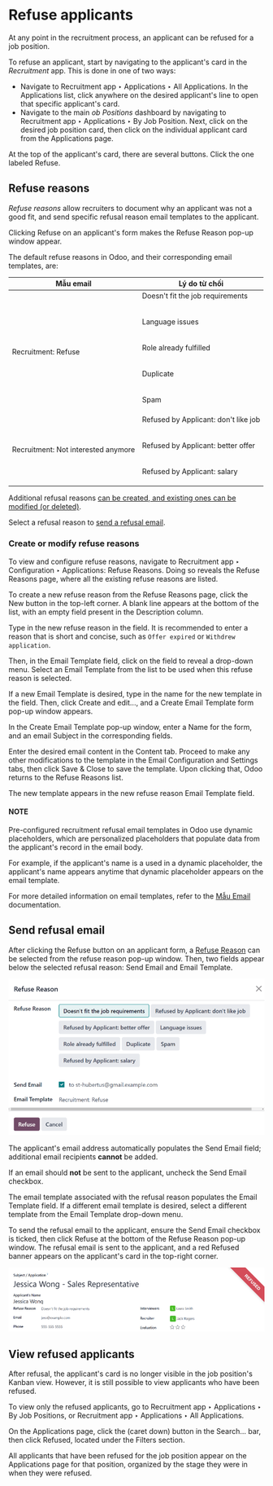 # Refuse applicants

At any point in the recruitment process, an applicant can be refused for a job position.

To refuse an applicant, start by navigating to the applicant's card in the *Recruitment* app. This
is done in one of two ways:

- Navigate to Recruitment app ‣ Applications ‣ All Applications. In the
  Applications list, click anywhere on the desired applicant's line to open that
  specific applicant's card.
- Navigate to the main *ob Positions* dashboard by navigating to Recruitment app
  ‣ Applications ‣ By Job Position. Next, click on the desired job position card, then click on
  the individual applicant card from the Applications page.

At the top of the applicant's card, there are several buttons. Click the one labeled
Refuse.

<a id="recruitment-refuse-reasons"></a>

## Refuse reasons

*Refuse reasons* allow recruiters to document why an applicant was not a good fit, and send specific
refusal reason email templates to the applicant.

Clicking Refuse on an applicant's form makes the Refuse Reason pop-up window
appear.

The default refuse reasons in Odoo, and their corresponding email templates, are:

| Mẫu email                           | Lý do từ chối                                                                                                                                            |
|-------------------------------------|----------------------------------------------------------------------------------------------------------------------------------------------------------|
| Recruitment: Refuse                 | Doesn't fit the job requirements<br/><br/><br/>Language issues<br/><br/><br/>Role already fulfilled<br/><br/><br/>Duplicate<br/><br/><br/>Spam<br/><br/> |
| Recruitment: Not interested anymore | Refused by Applicant: don't like job<br/><br/><br/>Refused by Applicant: better offer<br/><br/><br/>Refused by Applicant: salary<br/><br/>               |

Additional refusal reasons [can be created, and existing ones can be modified (or deleted)](#recruitment-new-refuse).

Select a refusal reason to [send a refusal email](#recruitment-send-refusal-email).

<a id="recruitment-new-refuse"></a>

### Create or modify refuse reasons

To view and configure refuse reasons, navigate to Recruitment app ‣ Configuration
‣ Applications: Refuse Reasons. Doing so reveals the Refuse Reasons page, where all
the existing refuse reasons are listed.

To create a new refuse reason from the Refuse Reasons page, click the New
button in the top-left corner. A blank line appears at the bottom of the list, with an empty field
present in the Description column.

Type in the new refuse reason in the field. It is recommended to enter a reason that is short and
concise, such as `Offer expired` or `Withdrew application`.

Then, in the Email Template field, click on the field to reveal a drop-down menu.
Select an Email Template from the list to be used when this refuse reason is selected.

If a new Email Template is desired, type in the name for the new template in the field.
Then, click Create and edit..., and a Create Email Template form pop-up
window appears.

In the Create Email Template pop-up window, enter a Name for the form, and
an email Subject in the corresponding fields.

Enter the desired email content in the Content tab. Proceed to make any other
modifications to the template in the Email Configuration and Settings tabs,
then click Save & Close to save the template. Upon clicking that, Odoo returns to the
Refuse Reasons list.

The new template appears in the new refuse reason Email Template field.

#### NOTE
Pre-configured recruitment refusal email templates in Odoo use dynamic placeholders, which are
personalized placeholders that populate data from the applicant's record in the email body.

For example, if the applicant's name is a used in a dynamic placeholder, the applicant's name
appears anytime that dynamic placeholder appears on the email template.

For more detailed information on email templates, refer to the
[Mẫu Email](../../general/companies/email_template.md) documentation.

<a id="recruitment-send-refusal-email"></a>

## Send refusal email

After clicking the Refuse button on an applicant form, a [Refuse Reason](#recruitment-refuse-reasons) can be selected from the refuse reason pop-up window.
Then, two fields appear below the selected refusal reason: Send Email and
Email Template.

![The Refuse Reason pop-up window that appears when refusing an applicant.](refuse_applicant/refuse-pop-up.png)

The applicant's email address automatically populates the Send Email field; additional
email recipients **cannot** be added.

If an email should **not** be sent to the applicant, uncheck the Send Email checkbox.

The email template associated with the refusal reason populates the Email Template
field. If a different email template is desired, select a different template from the
Email Template drop-down menu.

To send the refusal email to the applicant, ensure the Send Email checkbox is ticked,
then click Refuse at the bottom of the Refuse Reason pop-up window. The
refusal email is sent to the applicant, and a red Refused banner appears on the
applicant's card in the top-right corner.

![An applicant's card with the refused banner appearing in the top-right corner in red.](refuse_applicant/refuse.png)

## View refused applicants

After refusal, the applicant's card is no longer visible in the job position's Kanban view. However,
it is still possible to view applicants who have been refused.

To view only the refused applicants, go to Recruitment app ‣ Applications ‣ By
Job Positions, or Recruitment app ‣ Applications ‣ All Applications.

On the Applications page, click the <i class="fa fa-caret-down"></i> (caret down)
button in the Search... bar, then click Refused, located under the
Filters section.

All applicants that have been refused for the job position appear on the Applications
page for that position, organized by the stage they were in when they were refused.
